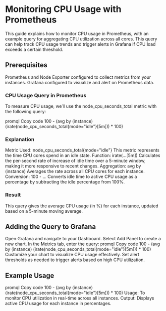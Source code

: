 # Monitoring CPU Usage with Prometheus
This guide explains how to monitor CPU usage in Prometheus, with an example query for aggregating CPU utilization across all cores. This query can help track CPU usage trends and trigger alerts in Grafana if CPU load exceeds a certain threshold.

## Prerequisites
Prometheus and Node Exporter configured to collect metrics from your instances.
Grafana configured to visualize and alert on Prometheus data.
### CPU Usage Query in Prometheus
To measure CPU usage, we’ll use the node_cpu_seconds_total metric with the following query:

promql
Copy code
100 - (avg by (instance) (irate(node_cpu_seconds_total{mode="idle"}[5m])) * 100)
### Explanation
Metric Used: node_cpu_seconds_total{mode="idle"}
This metric represents the time CPU cores spend in an idle state.
Function: irate(...[5m])
Calculates the per-second rate of increase of idle time over a 5-minute window, making it more responsive to recent changes.
Aggregation: avg by (instance)
Averages the rate across all CPU cores for each instance.
Conversion: 100 - ...
Converts idle time to active CPU usage as a percentage by subtracting the idle percentage from 100%.
### Result
This query gives the average CPU usage (in %) for each instance, updated based on a 5-minute moving average.

## Adding the Query to Grafana
Open Grafana and navigate to your Dashboard.
Select Add Panel to create a new chart.
In the Metrics tab, enter the query:
promql
Copy code
100 - (avg by (instance) (irate(node_cpu_seconds_total{mode="idle"}[5m])) * 100)
Customize your chart to visualize CPU usage effectively.
Set alert thresholds as needed to trigger alerts based on high CPU utilization.
## Example Usage
promql
Copy code
100 - (avg by (instance) (irate(node_cpu_seconds_total{mode="idle"}[5m])) * 100)
Usage: To monitor CPU utilization in real-time across all instances.
Output: Displays active CPU usage for each instance in percentages.
